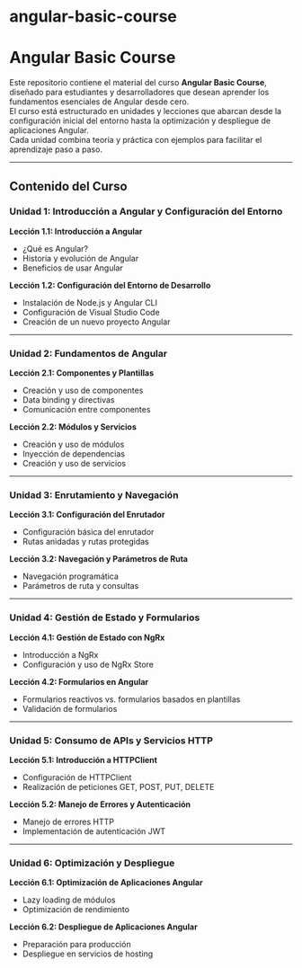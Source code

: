 # angular-basic-course

# Angular Basic Course

Este repositorio contiene el material del curso **Angular Basic Course**, diseñado para estudiantes y desarrolladores que desean aprender los fundamentos esenciales de Angular desde cero.  
El curso está estructurado en unidades y lecciones que abarcan desde la configuración inicial del entorno hasta la optimización y despliegue de aplicaciones Angular.  
Cada unidad combina teoría y práctica con ejemplos para facilitar el aprendizaje paso a paso.

---

## Contenido del Curso

### Unidad 1: Introducción a Angular y Configuración del Entorno
**Lección 1.1: Introducción a Angular**  
- ¿Qué es Angular?  
- Historia y evolución de Angular  
- Beneficios de usar Angular  

**Lección 1.2: Configuración del Entorno de Desarrollo**  
- Instalación de Node.js y Angular CLI  
- Configuración de Visual Studio Code  
- Creación de un nuevo proyecto Angular  

---

### Unidad 2: Fundamentos de Angular
**Lección 2.1: Componentes y Plantillas**  
- Creación y uso de componentes  
- Data binding y directivas  
- Comunicación entre componentes  

**Lección 2.2: Módulos y Servicios**  
- Creación y uso de módulos  
- Inyección de dependencias  
- Creación y uso de servicios  

---

### Unidad 3: Enrutamiento y Navegación
**Lección 3.1: Configuración del Enrutador**  
- Configuración básica del enrutador  
- Rutas anidadas y rutas protegidas  

**Lección 3.2: Navegación y Parámetros de Ruta**  
- Navegación programática  
- Parámetros de ruta y consultas  

---

### Unidad 4: Gestión de Estado y Formularios
**Lección 4.1: Gestión de Estado con NgRx**  
- Introducción a NgRx  
- Configuración y uso de NgRx Store  

**Lección 4.2: Formularios en Angular**  
- Formularios reactivos vs. formularios basados en plantillas  
- Validación de formularios  

---

### Unidad 5: Consumo de APIs y Servicios HTTP
**Lección 5.1: Introducción a HTTPClient**  
- Configuración de HTTPClient  
- Realización de peticiones GET, POST, PUT, DELETE  

**Lección 5.2: Manejo de Errores y Autenticación**  
- Manejo de errores HTTP  
- Implementación de autenticación JWT  

---

### Unidad 6: Optimización y Despliegue
**Lección 6.1: Optimización de Aplicaciones Angular**  
- Lazy loading de módulos  
- Optimización de rendimiento  

**Lección 6.2: Despliegue de Aplicaciones Angular**  
- Preparación para producción  
- Despliegue en servicios de hosting  


